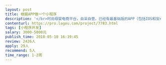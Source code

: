 ```yaml
---                
layout: post       
title: 根据APP做一个小程序           
description: '</br>时尚母婴电商平台，自采自营，已经有最基础版的APP（包括IOS和安卓）和微信公众商城，正在改版（功能不变，重新设计UI）。需要开发小程序。</br>'     
contenturl: https://pro.lagou.com/project/7783.html      
tags: [小程序开发]            
salary: 3000-5000元          
publish_time: 2018-05-10 16:19:45         
review: 2426人                   
apply: 29人                   
recommend: 5人                   
time_range: 1-2周              
---                 
```


